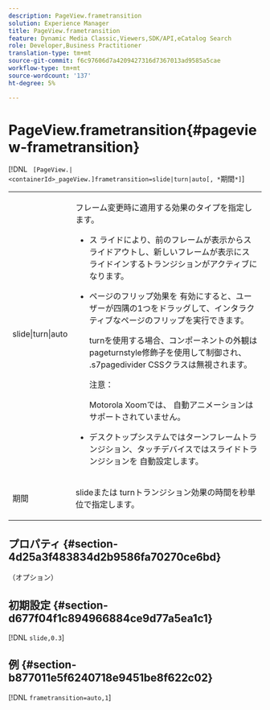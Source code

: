 ```yaml
---
description: PageView.frametransition
solution: Experience Manager
title: PageView.frametransition
feature: Dynamic Media Classic,Viewers,SDK/API,eCatalog Search
role: Developer,Business Practitioner
translation-type: tm+mt
source-git-commit: f6c97606d7a4209427316d7367013ad9585a5cae
workflow-type: tm+mt
source-wordcount: '137'
ht-degree: 5%

---
```



# PageView.frametransition{#pageview-frametransition}

[!DNL ` [PageView.|<containerId>_pageView.]frametransition=slide|turn|auto[, *`期間`*]`]

<table id="table_625D0EEDA21B46FEA3F5CF7DDF769B50"> 
 <tbody> 
  <tr> 
   <td colname="col1"> <p> <span class="codeph"> slide|turn|auto</span> </p> </td> 
   <td colname="col2"> <p> フレーム変更時に適用する効果のタイプを指定します。 </p> <p> 
     <ul id="ul_4224B7C2722A4185A8BD48703D019AA1"> 
      <li id="li_8482037F8E1C4F11A84DF51790A073FE"> <p><span class="codeph"> ス</span> ライドにより、前のフレームが表示からスライドアウトし、新しいフレームが表示にスライドインするトランジションがアクティブになります。 </p> </li> 
      <li id="li_CE9A99564DF348D0A76AB2A5945155A5"> <p><span class="codeph"> ページのフリップ効果を</span> 有効にすると、ユーザーが四隅の1つをドラッグして、インタラクティブなページのフリップを実行できます。 </p> <p><span class="codeph"> turn</span>を使用する場合、コンポーネントの外観は<span class="codeph"> pageturnstyle</span>修飾子を使用して制御され、<span class="codeph"> .s7pagedivider</span> CSSクラスは無視されます。 </p> <p>注意：  <p><span class="codeph"> Motorola Xoomでは、</span> 自動アニメーションはサポートされていません。 </p> </p> </li> 
      <li id="li_79F85B0429CD4B389399FB3823FE767F"> <p> <span class="codeph"> デスクトップシステムではターンフレームトランジション、タッチデバイスではスライドトランジションを</span> 自動設定します。 </p> </li> 
     </ul> </p> </td> 
  </tr> 
  <tr> 
   <td colname="col1"> <p><span class="codeph"><span class="varname"> 期間</span></span> </p> </td> 
   <td colname="col2"> <p><span class="codeph"> slide</span>または<span class="codeph"> turn</span>トランジション効果の時間を秒単位で指定します。 </p> </td> 
  </tr> 
 </tbody> 
</table>

## プロパティ {#section-4d25a3f483834d2b9586fa70270ce6bd}

（オプション）

## 初期設定 {#section-d677f04f1c894966884ce9d77a5ea1c1}

[!DNL `slide,0.3`]

## 例 {#section-b877011e5f6240718e9451be8f622c02}

[!DNL `frametransition=auto,1`]
